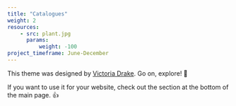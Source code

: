```yaml
---
title: "Catalogues"
weight: 2
resources:
    - src: plant.jpg
      params:
          weight: -100
project_timeframe: June-December
---
```


This theme was designed by [Victoria Drake](https://victoria.dev). Go on, explore! 💪

If you want to use it for your website, check out the section at the bottom of the main page. 👍
